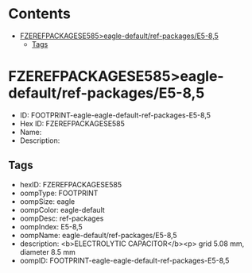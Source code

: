 



Contents
========

* [FZEREFPACKAGESE585>eagle-default/ref-packages/E5-8,5](#fzerefpackagese585eagle-defaultref-packagese5-85)
	* [Tags](#tags)

# FZEREFPACKAGESE585>eagle-default/ref-packages/E5-8,5

- ID: FOOTPRINT-eagle-eagle-default-ref-packages-E5-8,5
- Hex ID: FZEREFPACKAGESE585
- Name: 
- Description: 

## Tags

- hexID: FZEREFPACKAGESE585
- oompType: FOOTPRINT
- oompSize: eagle
- oompColor: eagle-default
- oompDesc: ref-packages
- oompIndex: E5-8,5
- oompName: eagle-default/ref-packages/E5-8,5
- description: &lt;b&gt;ELECTROLYTIC CAPACITOR&lt;/b&gt;&lt;p&gt;&#xD;
grid 5.08 mm, diameter 8.5 mm
- oompID: FOOTPRINT-eagle-eagle-default-ref-packages-E5-8,5
